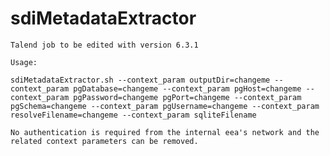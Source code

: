# sdiMetadataExtractor


	Talend job to be edited with version 6.3.1

	Usage:

	sdiMetadataExtractor.sh --context_param outputDir=changeme --context_param pgDatabase=changeme --context_param pgHost=changeme --context_param pgPassword=changeme pgPort=changeme --context_param pgSchema=changeme --context_param pgUsername=changeme --context_param resolveFilename=changeme --context_param sqliteFilename

	No authentication is required from the internal eea's network and the related context parameters can be removed.
